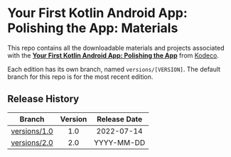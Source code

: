 # Your First Kotlin Android App: Polishing the App: Materials

This repo contains all the downloadable materials and projects associated with the **[Your First Kotlin Android App: Polishing the App](https://www.kodeco.com/library)** from [Kodeco](https://www.kodeco.com).

Each edition has its own branch, named `versions/[VERSION]`. The default branch for this repo is for the most recent edition.

## Release History

| Branch                                                                                  | Version | Release Date |
| --------------------------------------------------------------------------------------- |:-------:|:------------:|
| [versions/1.0](https://github.com/kodecocodes/video-yfkaa2-materials/tree/versions/1.0) | 1.0     | 2022-07-14   |
| [versions/2.0](https://github.com/kodecocodes/video-yfkaa2-materials/tree/versions/2.0) | 2.0     | YYYY-MM-DD  |